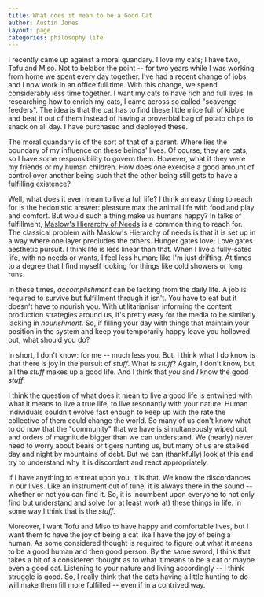 ```yaml
---
title: What does it mean to be a Good Cat
author: Austin Jones
layout: page
categories: philosophy life
---
```


<!-- intro -->
I recently came up against a moral quandary.
I love my cats; I have two, Tofu and Miso.
Not to belabor the point -- for two years while I was working from home we spent every day together.
I've had a recent change of jobs, and I now work in an office full time.
With this change, we spend considerably less time together.
I want my cats to have rich and full lives.
In researching how to enrich my cats, I came across so called "scavenge feeders".
The idea is that the cat has to find these little mice full of kibble and beat it out of them instead of having a proverbial bag of potato chips to snack on all day.
I have purchased and deployed these.

<!-- the question -->
The moral quandary is of the sort of that of a parent.
Where lies the boundary of my influence on these beings' lives.
Of course, they are cats, so I have some responsibility to govern them.
However, what if they were my friends or my human children.
How does one exercise a good amount of control over another being such that the other being still gets to have a fulfilling existence?

<!-- debunk the easy answer -->
Well, what does it even mean to live a full life?
I think an easy thing to reach for is the hedonistic answer: pleasure max the animal life with food and play and comfort.
But would such a thing make us humans happy?
In talks of fulfillment, [Maslow's Hierarchy of Needs](https://en.wikipedia.org/wiki/Maslow%27s_hierarchy_of_needs) is a common thing to reach for.
The classical problem with Maslow's Hierarchy of needs is that it is set up in a way where one layer precludes the others.
Hunger gates love; Love gates aesthetic pursuit.
I think life is less linear than that.
When I live a fully-sated life, with no needs or wants, I feel less human; like I'm just drifting.
At times to a degree that I find myself looking for things like cold showers or long runs.

<!-- intro what I think the answer it -->
In these times, _accomplishment_ can be lacking from the daily life.
A job is required to survive but fulfillment through it isn't.
You have to eat but it doesn't have to nourish you.
With utilitarianism informing the content production strategies around us, it's pretty easy for the media to be similarly lacking in _nourishment_.
So, if filling your day with things that maintain your position in the system and keep you temporarily happy leave you hollowed out, what should you do?

<!-- how the answer informs humans -->
In short, I don't know: for me -- much less you.
But, I think what I do know is that there is joy in the pursuit of _stuff_.
What is _stuff_?
Again, I don't know, but all the _stuff_ makes up a good life.
And I think that _you_ and _I_ know the good _stuff_.

I think the question of what does it mean to live a good life is entwined with what it means to live a true life, to live resonantly with your nature.
Human individuals couldn't evolve fast enough to keep up with the rate the collective of them could change the world.
So many of us don't know what to do now that the "community" that we have is simultaneously wiped out and orders of magnitude bigger than we can understand.
We (nearly) never need to worry about bears or tigers hunting us, but many of us are stalked day and night by mountains of debt.
But we can (thankfully) look at this and try to understand why it is discordant and react appropriately.

If I have anything to entreat upon you, it is that.
We know the discordances in our lives.
Like an instrument out of tune, it is always there in the sound -- whether or not you can find it.
So, it is incumbent upon everyone to not only find but understand and solve (or at least work at) these things in life.
In some way I think that is the _stuff_.

<!-- wait wasn't this about cats? -->
Moreover, I want Tofu and Miso to have happy and comfortable lives, but I want them to have the joy of being a cat like I have the joy of being a human.
As some considered thought is required to figure out what it means to be a good human and then good person.
By the same sword, I think that takes a bit of a considered thought as to what it means to be a cat or maybe even a good cat.
Listening to your nature and living accordingly -- I think struggle is good.
So, I really think that the cats having a little hunting to do will make them fill more fulfilled -- even if in a contrived way.
